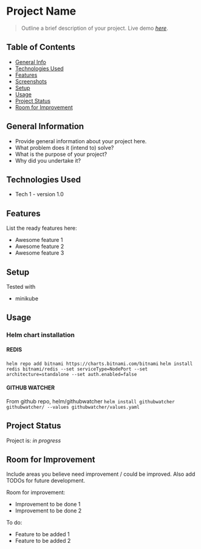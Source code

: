 # Project Name
> Outline a brief description of your project.
> Live demo [_here_](https://www.example.com). <!-- If you have the project hosted somewhere, include the link here. -->

## Table of Contents
* [General Info](#general-information)
* [Technologies Used](#technologies-used)
* [Features](#features)
* [Screenshots](#screenshots)
* [Setup](#setup)
* [Usage](#usage)
* [Project Status](#project-status)
* [Room for Improvement](#room-for-improvement)
<!-- * [License](#license) -->


## General Information
- Provide general information about your project here.
- What problem does it (intend to) solve?
- What is the purpose of your project?
- Why did you undertake it?
<!-- You don't have to answer all the questions - just the ones relevant to your project. -->


## Technologies Used
- Tech 1 - version 1.0

## Features
List the ready features here:
- Awesome feature 1
- Awesome feature 2
- Awesome feature 3

## Setup
Tested with
- minikube

## Usage
### Helm chart installation

#### REDIS
`helm repo add bitnami https://charts.bitnami.com/bitnami`
`helm install redis bitnami/redis --set serviceType=NodePort --set architecture=standalone --set auth.enabled=false`

#### GITHUB WATCHER
From github repo, helm/githubwatcher
`helm install githubwatcher githubwatcher/ --values githubwatcher/values.yaml`


## Project Status
Project is: _in progress_ 


## Room for Improvement
Include areas you believe need improvement / could be improved. Also add TODOs for future development.

Room for improvement:
- Improvement to be done 1
- Improvement to be done 2

To do:
- Feature to be added 1
- Feature to be added 2